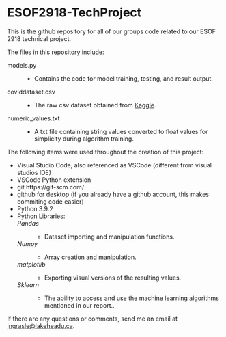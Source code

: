 <h1>ESOF2918-TechProject</h1>
 
<p>This is the github repository for all of our groups code related to our ESOF 2918 technical project.</p>

<p>The files in this repository include:</p>
<dl>
 <dt>models.py</dt>
 <dd><ul><li>Contains the code for model training, testing, and result output.</li></ul></dd>
 <dt>coviddataset.csv</dt>
 <dd><ul><li>The raw csv dataset obtained from <a href="https://www.kaggle.com/nehaprabhavalkar/av-healthcare-analytics-ii">Kaggle</a>.</li></ul></dd>
 <dt>numeric_values.txt</dt>
 <dd><ul><li>A txt file containing string values converted to float values for simplicity during algorithm training.</li></ul></dd>
</dl>

<p>The following items were used throughout the creation of this project:</p>
<ul>
 <dl>
 <li>Visual Studio Code, also referenced as VSCode (different from visual studios IDE)</li>
 <li>VSCode Python extension</li>
 <li>git    https://git-scm.com/</li>
 <li>github for desktop (if you already have a github account, this makes commiting code easier)</li>
 <li>Python 3.9.2</li>
 <li>Python Libraries:</li>
  <dt><i>Pandas</i></dt>
    <dd><ul><li>Dataset importing and manipulation functions.</li></ul></dd>
  <dt><i>Numpy</i></dt>
    <dd><ul><li>Array creation and manipulation.</li></ul></dd>
  <dt><i>matplotlib</i></dt>
    <dd><ul><li>Exporting visual versions of the resulting values.</li></ul></dd>
  <dt><i>Sklearn</i></dt>
  <dd><ul><li>The ability to access and use the machine learning algorithms mentioned in our report..</li></ul></dd>
 </dl>
</ul>

<p>If there are any questions or comments, send me an email at <a href = "mailto:jngrasle@lakeheadu.ca?subject = ESOF2918-TechProject Repository">jngrasle@lakeheadu.ca</a>.</p>
